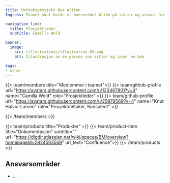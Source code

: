 ```yaml
---
title: Mottaksprosjekt Nye Altinn
Ingress: Teamet skal holde et overordnet blikk på roller og ansvar for å sikre at organisasjonen er godt forberedt på drift og forvaltning av Altinn 3. Dette innebærer å få oversikt over alle nødvendige aktiviteter, at ansvar er tydelig plassert og forstått, samt at ingen kritiske oppgaver eller kapabiliteter faller mellom stolene.

navigation_link:
  title: Prosjektleder
  subtitle: Camilla Wold

banner:
  image:
    src: /illustrations/illustration-03.png
    alt: Illustrasjon av en person som sitter og leser en bok

tags:
- other
---
```


{{< team/members title="Medlemmer i teamet">}}
{{< team/github-profile url="https://avatars.githubusercontent.com/u/123467801?v=4" name="Camilla Wold" role="Prosjektleder" >}}
{{< team/github-profile url="https://avatars.githubusercontent.com/u/25979569?v=4" name="Knut Halvor Larsen" role="Prosjektdeltaker, Konsulent" >}}



{{< /team/members >}}

{{< team/products title="Produkter" >}}
{{< team/product-item title="Dokumentasjon" subtitle="" url="https://digdir.atlassian.net/wiki/spaces/BM/overview?homepageId=2824503569" url_text="Confluence">}}
{{< /team/products >}}

## Ansvarsområder

- ...
